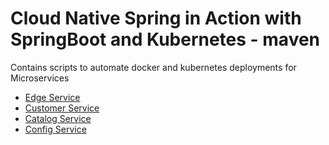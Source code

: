 # Cloud Native Spring in Action with SpringBoot and Kubernetes - maven
Contains scripts to automate docker and kubernetes deployments for Microservices

- [Edge Service](https://github.com/cometbid-project/edge-service)
- [Customer Service](https://github.com/cometbid-project/customer-service)
- [Catalog Service](https://github.com/cometbid-project/catalog-service)
- [Config Service](https://github.com/cometbid-project/config-service)

